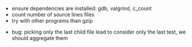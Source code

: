 - ensure dependencies are installed: gdb, valgrind, c_count
- count number of source lines files
- try with other programs than gzip

* bug: picking only the last child file lead to consider only the last test, we should aggregate them

